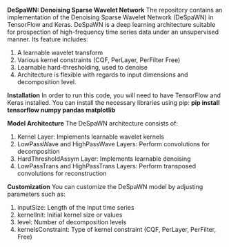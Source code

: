 **DeSpaWN: Denoising Sparse Wavelet Network**
The repository contains an implementation of the Denoising Sparse Wavelet Network (DeSpaWN) in TensorFlow and Keras. DeSpaWN is a deep learning architecture suitable for prospection of high-frequency time series data under an unsupervised manner. Its feature includes:

1) A learnable wavelet transform
2) Various kernel constraints (CQF, PerLayer, PerFilter Free)
3) Learnable hard-thresholding, used to denoise
4) Architecture is flexible with regards to input dimensions and decomposition level.
   
**Installation**
In order to run this code, you will need to have TensorFlow and Keras installed. You can install the necessary libraries using pip: 
**pip install tensorflow numpy pandas matplotlib**

**Model Architecture**
The DeSpaWN architecture consists of:

1) Kernel Layer: Implements learnable wavelet kernels
2) LowPassWave and HighPassWave Layers: Perform convolutions for decomposition
3) HardThresholdAssym Layer: Implements learnable denoising
4) LowPassTrans and HighPassTrans Layers: Perform transposed convolutions for reconstruction


**Customization**
You can customize the DeSpaWN model by adjusting parameters such as:
1) inputSize: Length of the input time series
2) kernelInit: Initial kernel size or values
3) level: Number of decomposition levels
4) kernelsConstraint: Type of kernel constraint (CQF, PerLayer, PerFilter, Free)
